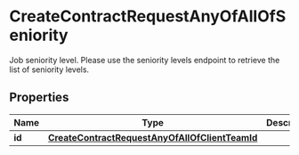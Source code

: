 

# CreateContractRequestAnyOfAllOfSeniority

Job seniority level. Please use the seniority levels endpoint to retrieve the list of seniority levels.

## Properties

| Name | Type | Description | Notes |
|------------ | ------------- | ------------- | -------------|
|**id** | [**CreateContractRequestAnyOfAllOfClientTeamId**](CreateContractRequestAnyOfAllOfClientTeamId.md) |  |  [optional] |



